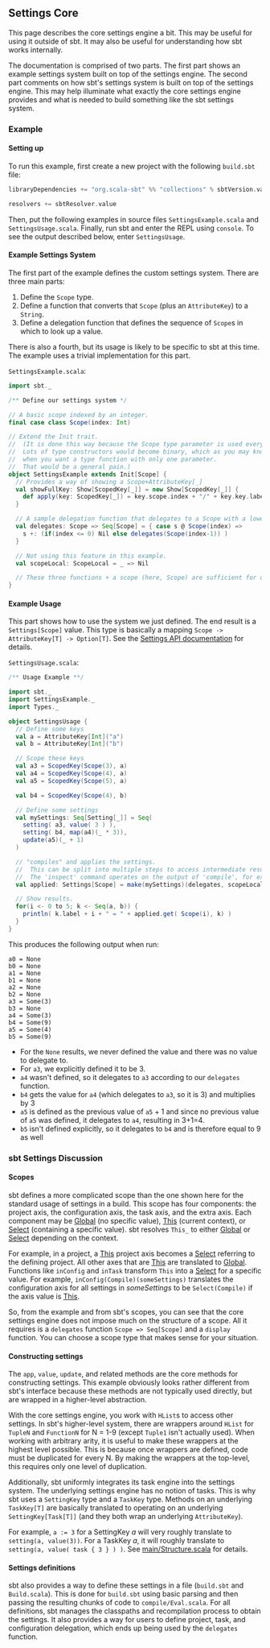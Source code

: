 
  [Sdocs-Global]: ../api/sbt/Global\$.html
  [Sdocs-This]: ../api/sbt/This\$.html
  [Sdocs-Select]: ../api/sbt/Select.html

Settings Core
-------------

This page describes the core settings engine a bit. This may be useful for using it outside of sbt. It may also be
useful for understanding how sbt works internally.

The documentation is comprised of two parts. The first part shows an example settings system built on top of the
settings engine. The second part comments on how sbt's settings system is built on top of the settings engine. This may
help illuminate what exactly the core settings engine provides and what is needed to build something like the sbt
settings system.

### Example

#### Setting up

To run this example, first create a new project with the following `build.sbt` file:

```scala
libraryDependencies += "org.scala-sbt" %% "collections" % sbtVersion.value

resolvers += sbtResolver.value
```

Then, put the following examples in source files `SettingsExample.scala` and `SettingsUsage.scala`. Finally, run sbt
and enter the REPL using `console`. To see the output described below, enter `SettingsUsage`.

#### Example Settings System

The first part of the example defines the custom settings system. There are three main parts:

1. Define the `Scope` type.
1. Define a function that converts that `Scope` (plus an `AttributeKey`) to a `String`.
1. Define a delegation function that defines the sequence of `Scope`s in which to look up a value.

There is also a fourth, but its usage is likely to be specific to sbt at this time. The example uses a trivial
implementation for this part.

`SettingsExample.scala`:

```scala
import sbt._

/** Define our settings system */

// A basic scope indexed by an integer.
final case class Scope(index: Int)

// Extend the Init trait.
//  (It is done this way because the Scope type parameter is used everywhere in Init.
//  Lots of type constructors would become binary, which as you may know requires lots of type lambdas
//  when you want a type function with only one parameter.
//  That would be a general pain.)
object SettingsExample extends Init[Scope] {
  // Provides a way of showing a Scope+AttributeKey[_]
  val showFullKey: Show[ScopedKey[_]] = new Show[ScopedKey[_]] {
    def apply(key: ScopedKey[_]) = key.scope.index + "/" + key.key.label
  }

  // A sample delegation function that delegates to a Scope with a lower index.
  val delegates: Scope => Seq[Scope] = { case s @ Scope(index) =>
    s +: (if(index <= 0) Nil else delegates(Scope(index-1)) )
  }

  // Not using this feature in this example.
  val scopeLocal: ScopeLocal = _ => Nil

  // These three functions + a scope (here, Scope) are sufficient for defining our settings system.
}
```

#### Example Usage

This part shows how to use the system we just defined. The end result is a `Settings[Scope]` value. This type is
basically a mapping `Scope -> AttributeKey[T] -> Option[T]`. See the
[Settings API documentation](../api/sbt/Settings.html) for details.

`SettingsUsage.scala`:

```scala
/** Usage Example **/

import sbt._
import SettingsExample._
import Types._

object SettingsUsage {
  // Define some keys
  val a = AttributeKey[Int]("a")
  val b = AttributeKey[Int]("b")

  // Scope these keys
  val a3 = ScopedKey(Scope(3), a)
  val a4 = ScopedKey(Scope(4), a)
  val a5 = ScopedKey(Scope(5), a)

  val b4 = ScopedKey(Scope(4), b)

  // Define some settings
  val mySettings: Seq[Setting[_]] = Seq(
    setting( a3, value( 3 ) ),
    setting( b4, map(a4)(_ * 3)),
    update(a5)(_ + 1)
  )

  // "compiles" and applies the settings.
  //  This can be split into multiple steps to access intermediate results if desired.
  //  The 'inspect' command operates on the output of 'compile', for example.
  val applied: Settings[Scope] = make(mySettings)(delegates, scopeLocal, showFullKey)

  // Show results.
  for(i <- 0 to 5; k <- Seq(a, b)) {
    println( k.label + i + " = " + applied.get( Scope(i), k) )
  }
}
```

This produces the following output when run:

```
a0 = None
b0 = None
a1 = None
b1 = None
a2 = None
b2 = None
a3 = Some(3)
b3 = None
a4 = Some(3)
b4 = Some(9)
a5 = Some(4)
b5 = Some(9)
```

* For the `None` results, we never defined the value and there was no value to delegate to.
* For `a3`, we explicitly defined it to be 3.
* `a4` wasn't defined, so it delegates to `a3` according to our `delegates` function.
* `b4` gets the value for `a4` (which delegates to `a3`, so it is 3) and multiplies by 3
* `a5` is defined as the previous value of `a5` + 1 and since no previous value of `a5` was defined, it delegates to
  `a4`, resulting in 3+1=4.
* `b5` isn't defined explicitly, so it delegates to `b4` and is therefore equal to 9 as well

### sbt Settings Discussion

#### Scopes

sbt defines a more complicated scope than the one shown here for the standard usage of settings in a build. This scope
has four components: the project axis, the configuration axis, the task axis, and the extra axis. Each component may be
[Global][Sdocs-Global] (no specific value), [This][Sdocs-This] (current context), or [Select][Sdocs-Select] (containing
a specific value). sbt resolves `This_` to either [Global][Sdocs-Global] or [Select][Sdocs-Select] depending on the
context.

For example, in a project, a [This][Sdocs-This] project axis becomes a [Select][Sdocs-Select] referring to the defining
project. All other axes that are [This][Sdocs-This] are translated to [Global][Sdocs-Global]. Functions like `inConfig`
and `inTask` transform `This` into a [Select][Sdocs-Select] for a specific value. For example,
`inConfig(Compile)(someSettings)` translates the configuration axis for all settings in *someSettings* to be
`Select(Compile)` if the axis value is [This][Sdocs-This].

So, from the example and from sbt's scopes, you can see that the core settings engine does not impose much on the
structure of a scope. All it requires is a `delegates` function `Scope => Seq[Scope]` and a `display` function. You can
choose a scope type that makes sense for your situation.

#### Constructing settings

The `app`, `value`, `update`, and related methods are the core methods for constructing settings. This example obviously
looks rather different from sbt's interface because these methods are not typically used directly, but are wrapped in a
higher-level abstraction.

With the core settings engine, you work with `HList`s to access other settings. In sbt's higher-level system, there are
wrappers around `HList` for `TupleN` and `FunctionN` for N = 1-9 (except `Tuple1` isn't actually used). When working
with arbitrary arity, it is useful to make these wrappers at the highest level possible. This is because once wrappers
are defined, code must be duplicated for every N. By making the wrappers at the top-level, this requires only one level
of duplication.

Additionally, sbt uniformly integrates its task engine into the settings system. The underlying settings engine has no
notion of tasks. This is why sbt uses a `SettingKey` type and a `TaskKey` type. Methods on an underlying `TaskKey[T]`
are basically translated to operating on an underlying `SettingKey[Task[T]]` (and they both wrap an underlying
  `AttributeKey`).

For example, `a := 3` for a SettingKey *a* will very roughly translate to `setting(a, value(3))`. For a TaskKey *a*, it
will roughly translate to `setting(a, value( task { 3 } ) )`. See [main/Structure.scala](../sxr/sbt/Structure.scala) for
details.

#### Settings definitions

sbt also provides a way to define these settings in a file (`build.sbt` and `Build.scala`). This is done for `build.sbt`
using basic parsing and then passing the resulting chunks of code to `compile/Eval.scala`. For all definitions, sbt
manages the classpaths and recompilation process to obtain the settings. It also provides a way for users to define
project, task, and configuration delegation, which ends up being used by the `delegates` function.
